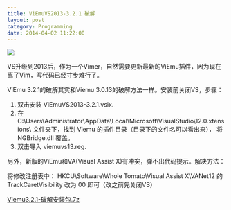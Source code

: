 ```yaml
---
title: ViEmuVS2013-3.2.1 破解
layout: post
category: Programming
date: 2014-04-02 11:22:00
---
```


![](http://images.cnitblog.com/blog/16913/201404/020953210788248.jpg)

VS升级到2013后，作为一个Vimer，自然需要更新最新的ViEmu插件，因为现在离了Vim，写代码已经寸步难行了。

ViEmu 3.2.1的破解其实和Viemu 3.0.13的破解方法一样。安装前关闭VS，步骤：

1. 双击安装 ViEmuVS2013-3.2.1.vsix.
2. 在 C:\Users\Administrator\AppData\Local\Microsoft\VisualStudio\12.0.xtensions\ 文件夹下，找到 Viemu 的插件目录（目录下的文件名可以看出来）， 将 NGBridge.dll 覆盖。
3. 双击导入 viemuvs13.reg.

另外，新版的ViEmu和VA(Visual Assist X)有冲突，弹不出代码提示。解决方法：

将修改注册表中：
HKCU\Software\Whole Tomato\Visual Assist X\VANet12 的TrackCaretVisibility 改为 00 即可（改之前先关闭VS）
  
[Viemu3.2.1-破解安装包.7z](http://files.cnblogs.com/coderzh/Viemu3.2.1-%E7%A0%B4%E8%A7%A3%E5%AE%89%E8%A3%85%E5%8C%85.7z)
